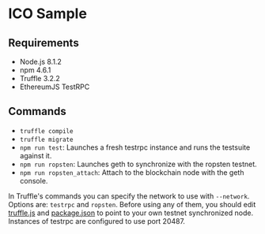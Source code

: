# ICO Sample

## Requirements

- Node.js 8.1.2
- npm 4.6.1
- Truffle 3.2.2
- EthereumJS TestRPC

## Commands

- `truffle compile`
- `truffle migrate`
- `npm run test`: Launches a fresh testrpc instance and runs the testsuite against it.
- `npm run ropsten`: Launches geth to synchronize with the ropsten testnet.
- `npm run ropsten_attach`: Attach to the blockchain node with the geth console.

In Truffle's commands you can specify the network to use with `--network`. Options are: `testrpc` and `ropsten`.
Before using any of them, you should edit [truffle.js](truffle.js) and [package.json](package.json) to point to your own testnet synchronized node.
Instances of testrpc are configured to use port 20487.